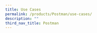 ```yaml
---
title: Use Cases
permalink: /products/Postman/use-cases/
description: ""
third_nav_title: Postman
---
```

